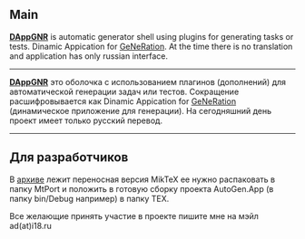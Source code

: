 ## Main ##
**[DAppGNR](DAppGNR.md)** is automatic generator shell using plugins for generating tasks or tests. Dinamic Appication for [GeNeRation](GeNeRation.md). At the time there is no translation and application has only russian interface.

---

**[DAppGNR](DAppGNR.md)** это оболочка с использованием плагинов (дополнений) для автоматической генерации задач или тестов. Сокращение расшифровывается как Dinamic Appication for [GeNeRation](GeNeRation.md) (динамическое приложение для генерации). На сегодняшний день проект имеет только русский перевод.

---

## Для разработчиков ##
В [архиве](http://code.google.com/p/dappgnr/downloads/list) лежит переносная версия MikTeX ее нужно распаковать в папку MtPort и положить в готовую сборку проекта AutoGen.App (в папку bin/Debug например) в папку TEX.

Все желающие принять участие в проекте пишите мне на мэйл ad(at)i18.ru
